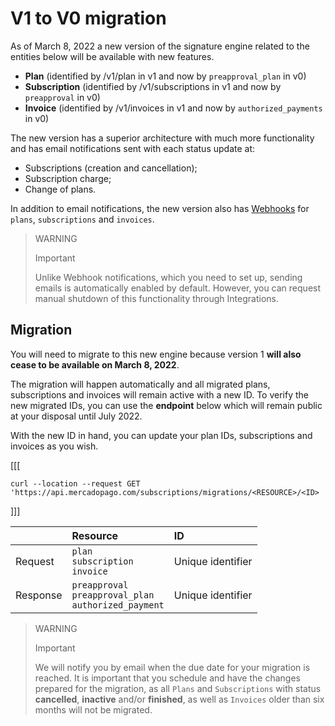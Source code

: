 # V1 to V0 migration

As of March 8, 2022 a new version of the signature engine related to the entities below will be available with new features.

* **Plan** (identified by /v1/plan in v1 and now by `preapproval_plan` in v0)
* **Subscription** (identified by /v1/subscriptions in v1 and now by `preapproval` in v0)
* **Invoice** (identified by /v1/invoices in v1 and now by `authorized_payments` in v0)

The new version has a superior architecture with much more functionality and has email notifications sent with each status update at:

* Subscriptions (creation and cancellation);
* Subscription charge;
* Change of plans.

In addition to email notifications, the new version also has [Webhooks](https://www.mercadopago[FAKER][URL][DOMAIN]/developers/en/guides/notifications/webhooks) for `plans`, `subscriptions` and `invoices`.

> WARNING
>
> Important
>
> Unlike Webhook notifications, which you need to set up, sending emails is automatically enabled by default. However, you can request manual shutdown of this functionality through Integrations.

## Migration

You will need to migrate to this new engine because version 1 **will also cease to be available on March 8, 2022**.

The migration will happen automatically and all migrated plans, subscriptions and invoices will remain active with a new ID. To verify the new migrated IDs, you can use the **endpoint** below which will remain public at your disposal until July 2022.

With the new ID in hand, you can update your plan IDs, subscriptions and invoices as you wish.

[[[
```curl
curl --location --request GET 'https://api.mercadopago.com/subscriptions/migrations/<RESOURCE>/<ID>
```
]]]

| | Resource | ID |
| :--- | :--- | :--- |
| Request | `plan` </br> `subscription` </br> `invoice` | Unique identifier |
| Response | `preapproval` </br> `preapproval_plan` </br> `authorized_payment`| Unique identifier |

> WARNING
>
> Important
>
> We will notify you by email when the due date for your migration is reached. It is important that you schedule and have the changes prepared for the migration, as all `Plans` and `Subscriptions` with status **cancelled**, **inactive** and/or **finished**, as well as `Invoices` older than six months will not be migrated.